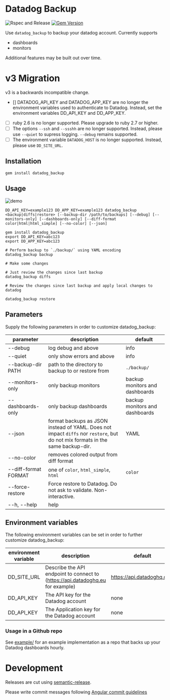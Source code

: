 # Datadog Backup

![Rspec and Release](https://github.com/scribd/datadog_backup/workflows/Rspec%20and%20Release/badge.svg)
[![Gem Version](https://badge.fury.io/rb/datadog_backup.svg)](https://badge.fury.io/rb/datadog_backup)

Use `datadog_backup` to backup your datadog account.
Currently supports

  - dashboards
  - monitors

Additional features may be built out over time.

# v3 Migration

v3 is a backwards incompatible change.

- [] DATADOG_API_KEY and DATADOG_APP_KEY are no longer the environment variables used to authenticate to Datadog. Instead, set the environment variables DD_API_KEY and DD_APP_KEY.
- [ ] ruby 2.6 is no longer supported. Please upgrade to ruby 2.7 or higher.
- [ ] The options `--ssh` and `--ssshh` are no longer supported. Instead, please use `--quiet` to supress logging. `--debug` remains supported.
- [ ] The environment variable `DATADOG_HOST` is no longer supported. Instead, please use `DD_SITE_URL`.

## Installation

```
gem install datadog_backup
```

## Usage

![demo](images/demo.gif)

```
DD_API_KEY=example123 DD_APP_KEY=example123 datadog_backup <backup|diffs|restore> [--backup-dir /path/to/backups] [--debug] [--monitors-only] [--dashboards-only] [--diff-format color|html|html_simple] [--no-color] [--json]
```

```
gem install datadog_backup
export DD_API_KEY=abc123
export DD_APP_KEY=abc123

# Perform backup to `./backup/` using YAML encoding
datadog_backup backup

# Make some changes

# Just review the changes since last backup
datadog_backup diffs

# Review the changes since last backup and apply local changes to datadog

datadog_backup restore
```
## Parameters

Supply the following parameters in order to customize datadog_backup:

parameter            | description                                                                                                                   | default
---------------------|-------------------------------------------------------------------------------------------------------------------------------|--------------------------
--debug              | log debug and above                                                                                                           | info
--quiet              | only show errors and above                                                                                                    | info
--backup-dir PATH    | path to the directory to backup to or restore from                                                                            | `./backup/`
--monitors-only      | only backup monitors                                                                                                          | backup monitors and dashboards
--dashboards-only    | only backup dashboards                                                                                                        | backup monitors and dashboards
--json               | format backups as JSON instead of YAML. Does not impact `diffs` nor `restore`, but do not mix formats in the same backup-dir. | YAML
--no-color           | removes colored output from diff format
--diff-format FORMAT | one of `color`, `html_simple`, `html`                                                                                         | `color`
--force-restore      | Force restore to Datadog. Do not ask to validate. Non-interactive.
--h, --help          | help

## Environment variables

The following environment variables can be set in order to further customize datadog_backup:

environment variable | description                                                                      | default
---------------------|--------------------------------------------------------------------------------|--------------------------
DD_SITE_URL          | Describe the API endpoint to connect to (https://api.datadoghq.eu for example)   | https://api.datadoghq.com
DD_API_KEY           | The API key for the Datadog account                                              | none
DD_API_KEY           | The Application key for the Datadog account                                      | none


### Usage in a Github repo

See [example/](https://github.com/scribd/datadog_backup/tree/master/example) for an example implementation as a repo that backs up your Datadog dashboards hourly.

# Development

Releases are cut using [semantic-release](https://github.com/semantic-release/semantic-release).

Please write commit messages following [Angular commit guidelines](https://github.com/angular/angular.js/blob/master/DEVELOPERS.md#-git-commit-guidelines)
